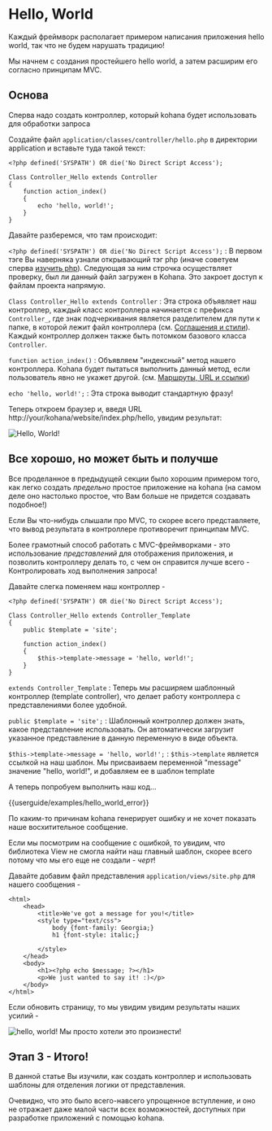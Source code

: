 # Hello, World

Каждый фреймворк располагает примером написания приложения hello world, так что не будем нарушать традицию!

Мы начнем с создания простейшего hello world, а затем расширим его согласно принципам MVC.

## Основа

Сперва надо создать контроллер, который kohana будет использовать для обработки запроса

Создайте файл `application/classes/controller/hello.php` в директории application и вставьте туда такой текст:

    <?php defined('SYSPATH') OR die('No Direct Script Access');

	Class Controller_Hello extends Controller
	{
		function action_index()
		{
			echo 'hello, world!';
		}
	}

Давайте разберемся, что там происходит:

`<?php defined('SYSPATH') OR die('No Direct Script Access');`
:	В первом тэге Вы наверняка узнали открывающий тэг php (иначе советуем сперва [изучить php](http://php.net)).  Следующая за ним строчка осуществляет проверку, был ли данный файл загружен в Kohana. Это закроет доступ к файлам проекта напрямую.

`Class Controller_Hello extends Controller`
:	Эта строка объявляет наш контроллер, каждый класс контроллера начинается с префикса `Controller_`, где знак подчеркивания является разделителем для пути к папке, в которой лежит файл контроллера (см. [Соглашения и стили](start.conventions)).  Каждый контроллер должен также быть потомком базового класса `Controller`.

`function action_index()`
:	Объявляем "индексный" метод нашего контроллера.  Kohana будет пытаться выполнить данный метод, если пользователь явно не укажет другой. (см. [Маршруты, URL и ссылки](tutorials.urls))

`echo 'hello, world!';`
:	Эта строка выводит стандартную фразу!

Теперь откроем браузер и, введя URL http://your/kohana/website/index.php/hello, увидим результат:

![Hello, World!](img/hello_world_1.png "Hello, World!")

## Все хорошо, но может быть и получше

Все проделанное в предыдущей секции было хорошим примером того, как легко создать *предельно* простое приложение на kohana (на самом деле оно настолько простое, что Вам больше не придется создавать подобное!)

Если Вы что-нибудь слышали про MVC, то скорее всего представляете, что вывод результата в контроллере противоречит принципам MVC.

Более грамотный способ работать с MVC-фреймворками - это использование _представлений_ для отображения приложения, и позволить контроллеру делать то, с чем он справится лучше всего - Контролировать ход выполнения запроса!

Давайте слегка поменяем наш контроллер -

    <?php defined('SYSPATH') OR die('No Direct Script Access');

	Class Controller_Hello extends Controller_Template
	{
		public $template = 'site';

		function action_index()
		{
			$this->template->message = 'hello, world!';
		}
	}

`extends Controller_Template`
:	Теперь мы расширяем шаблонный контроллер (template controller),  что делает работу контроллера с представлениями более удобной.

`public $template = 'site';`
:	Шаблонный контроллер должен знать, какое представление использовать. Он автоматически загрузит указанное представление в данную переменную в виде объекта.

`$this->template->message = 'hello, world!';`
:	`$this->template` является ссылкой на наш шаблон.  Мы присваиваем переменной "message" значение "hello, world!", и добавляем ее в шаблон template

А теперь попробуем выполнить наш код...

<div>{{userguide/examples/hello_world_error}}</div>

По каким-то причинам kohana генерирует ошибку и не хочет показать наше восхитительное сообщение.

Если мы посмотрим на сообщение с ошибкой, то увидим, что библиотека View не смогла найти наш главный шаблон, скорее всего потому что мы его еще не создали - *черт*!

Давайте добавим файл представления `application/views/site.php` для нашего сообщения -

	<html>
		<head>
			<title>We've got a message for you!</title>
			<style type="text/css">
				body {font-family: Georgia;}
				h1 {font-style: italic;}

			</style>
		</head>
		<body>
			<h1><?php echo $message; ?></h1>
			<p>We just wanted to say it! :)</p>
		</body>
	</html>

Если обновить страницу, то мы увидим увидим результаты наших усилий -

![hello, world! Мы просто хотели это произнести!](img/hello_world_2.png "hello, world! Мы просто хотели это произнести!")

## Этап 3 - Итого!

В данной статье Вы изучили, как создать контроллер и использовать шаблоны для отделения логики от представления.

Очевидно, что это было всего-навсего упрощенное вступление, и оно не отражает даже малой части всех возможностей, доступных при разработке приложений с помощью kohana.
